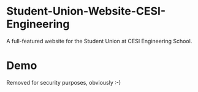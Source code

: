 # Student-Union-Website-CESI-Engineering
A full-featured website for the Student Union at CESI Engineering School.

# Demo

Removed for security purposes, obviously :-)
